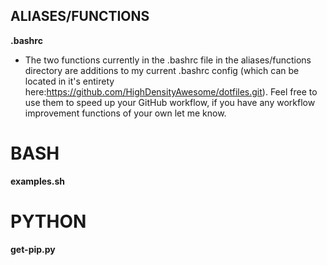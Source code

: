## ALIASES/FUNCTIONS ##


  **.bashrc** 
- The two functions currently in the .bashrc file in the aliases/functions directory are additions to my current .bashrc config (which can be located in it's entirety here:https://github.com/HighDensityAwesome/dotfiles.git). Feel free to use them to speed up your GitHub workflow, if you have any workflow improvement functions of your own let me know.

# BASH #
  **examples.sh**

# PYTHON #
  **get-pip.py**

